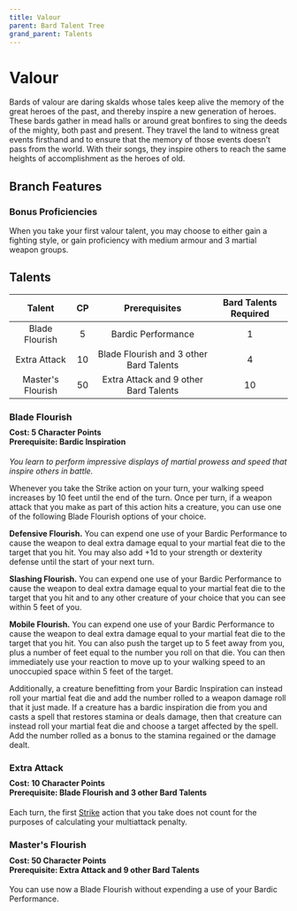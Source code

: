 ```yaml
---
title: Valour
parent: Bard Talent Tree
grand_parent: Talents
---
```


# Valour
Bards of valour are daring skalds whose tales keep alive the memory of the great heroes of the past, and thereby inspire a new generation of heroes. These bards gather in mead halls or around great bonfires to sing the deeds of the mighty, both past and present. They travel the land to witness great events firsthand and to ensure that the memory of those events doesn’t pass from the world. With their songs, they inspire others to reach the same heights of accomplishment as the heroes of old.

## Branch Features

### Bonus Proficiencies
When you take your first valour talent, you may choose to either gain a fighting style, or gain proficiency with medium armour and 3 martial weapon groups.

## Talents

| Talent | CP | Prerequisites | Bard Talents Required |
|:------:|:--:|:-------------:|:---------------------:|
| Blade Flourish    | 5  | Bardic Performance | 1 |
| Extra Attack      | 10 | Blade Flourish and 3 other Bard Talents | 4 |
| Master's Flourish | 50 | Extra Attack and 9 other Bard Talents | 10 |

### Blade Flourish

<div style="margin-top:-10px;"></div>

#### **Cost:** 5 Character Points<br>**Prerequisite:** Bardic Inspiration
*You learn to perform impressive displays of martial prowess and speed that inspire others in battle.*

Whenever you take the Strike action on your turn, your walking speed increases by 10 feet until the end of the turn. Once per turn, if a weapon attack that you make as part of this action hits a creature, you can use one of the following Blade Flourish options of your choice.

**Defensive Flourish.** You can expend one use of your Bardic Performance to cause the weapon to deal extra damage equal to your martial feat die to the target that you hit. You may also add +1d to your strength or dexterity defense until the start of your next turn.

**Slashing Flourish.** You can expend one use of your Bardic Performance to cause the weapon to deal extra damage equal to your martial feat die to the target that you hit and to any other creature of your choice that you can see within 5 feet of you.

**Mobile Flourish.** You can expend one use of your Bardic Performance to cause the weapon to deal extra damage equal to your martial feat die to the target that you hit. You can also push the target up to 5 feet away from you, plus a number of feet equal to the number you roll on that die. You can then immediately use your reaction to move up to your walking speed to an unoccupied space within 5 feet of the target.

Additionally, a creature benefitting from your Bardic Inspiration can instead roll your martial feat die and add the number rolled to a weapon damage roll that it just made. If a creature has a bardic inspiration die from you and casts a spell that restores stamina or deals damage, then that creature can instead roll your martial feat die and choose a target affected by the spell. Add the number rolled as a bonus to the stamina regained or the damage dealt.

### Extra Attack

<div style="margin-top:-10px;"></div>

#### **Cost:** 10 Character Points<br>**Prerequisite:** Blade Flourish and 3 other Bard Talents
Each turn, the first [Strike](https://stormchaserroleplaying.com/stormchaserRPG/Combat/Actions/Strike/) action that you take does not count for the purposes of calculating your multiattack penalty.

### Master's Flourish

<div style="margin-top:-10px;"></div>

#### **Cost:** 50 Character Points<br>**Prerequisite:** Extra Attack and 9 other Bard Talents
You can use now a Blade Flourish without expending a use of your Bardic Performance.
